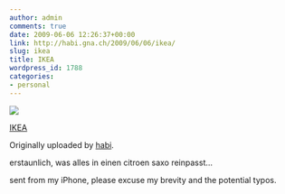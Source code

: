 ```yaml
---
author: admin
comments: true
date: 2009-06-06 12:26:37+00:00
link: http://habi.gna.ch/2009/06/06/ikea/
slug: ikea
title: IKEA
wordpress_id: 1788
categories:
- personal
---
```



 [![](http://farm4.static.flickr.com/3319/3599763779_eda5bfed43_m.jpg)](http://www.flickr.com/photos/habi/3599763779/)
   

 
  [IKEA](http://www.flickr.com/photos/habi/3599763779/)
    

  Originally uploaded by [habi](http://www.flickr.com/people/habi/).
 



erstaunlich, was alles in einen citroen saxo reinpasst...  

  

sent from my iPhone, please excuse my brevity and the potential typos.
  

